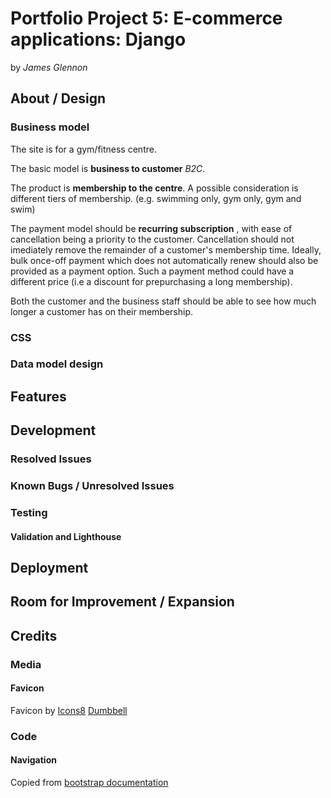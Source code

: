 # Portfolio Project 5: E-commerce applications: Django

by _James Glennon_

## About / Design

### Business model

The site is for a gym/fitness centre.

The basic model is **business to customer** _B2C_.

The product is **membership to the centre**.
A possible consideration is different tiers of membership.
(e.g. swimming only, gym only, gym and swim)

The payment model should be **recurring subscription** , with ease of cancellation being a priority to the customer.
Cancellation should not imediately remove the remainder of a customer's membership time.
Ideally, bulk once-off payment which does not automatically renew should also be provided as a payment option.
Such a payment method could have a different price (i.e a discount for prepurchasing a long membership).

Both the customer and the business staff should be able to see how much longer a customer has on their membership.

### CSS

### Data model design

## Features

## Development

### Resolved Issues

### Known Bugs / Unresolved Issues

### Testing

#### Validation and Lighthouse

## Deployment

## Room for Improvement / Expansion

## Credits

### Media

#### Favicon

Favicon by [Icons8](https://icons8.com)
[Dumbbell](https://icons8.com/icon/1784/dumbbell)

### Code

#### Navigation

Copied from [bootstrap documentation](https://getbootstrap.com/docs/5.3/components/navs-tabs/#base-nav)
